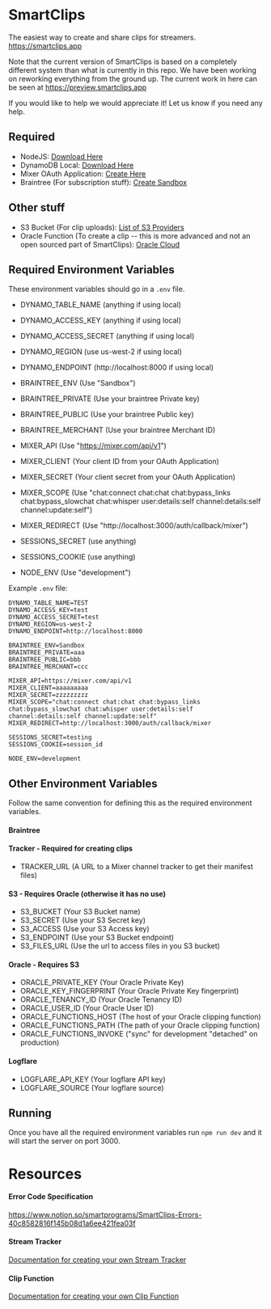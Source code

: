 # SmartClips

The easiest way to create and share clips for streamers. https://smartclips.app

Note that the current version of SmartClips is based on a completely different system than what is currently in this repo. We have been working on reworking everything from the ground up. The current work in here can be seen at https://preview.smartclips.app

If you would like to help we would appreciate it! Let us know if you need any help.

## Required

- NodeJS: [Download Here](https://nodejs.org/en/download/)
- DynamoDB Local: [Download Here](https://docs.aws.amazon.com/amazondynamodb/latest/developerguide/DynamoDBLocal.DownloadingAndRunning.html)
- Mixer OAuth Application: [Create Here](https://mixer.com/lab/oauth)
- Braintree (For subscription stuff): [Create Sandbox](https://www.braintreepayments.com/sandbox)

## Other stuff

- S3 Bucket (For clip uploads): [List of S3 Providers](https://help.servmask.com/knowledgebase/list-of-s3-compatible-storage-providers/)
- Oracle Function (To create a clip -- this is more advanced and not an open sourced part of SmartClips): [Oracle Cloud](https://www.oracle.com/cloud/)

## Required Environment Variables

These environment variables should go in a `.env` file.

- DYNAMO_TABLE_NAME (anything if using local)
- DYNAMO_ACCESS_KEY (anything if using local)
- DYNAMO_ACCESS_SECRET (anything if using local)
- DYNAMO_REGION (use us-west-2 if using local)
- DYNAMO_ENDPOINT (http://localhost:8000 if using local)

- BRAINTREE_ENV (Use "Sandbox")
- BRAINTREE_PRIVATE (Use your braintree Private key)
- BRAINTREE_PUBLIC (Use your braintree Public key)
- BRAINTREE_MERCHANT (Use your braintree Merchant ID)

- MIXER_API (Use "https://mixer.com/api/v1")
- MIXER_CLIENT (Your client ID from your OAuth Application)
- MIXER_SECRET (Your client secret from your OAuth Application)
- MIXER_SCOPE (Use "chat:connect chat:chat chat:bypass_links chat:bypass_slowchat chat:whisper user:details:self channel:details:self channel:update:self")
- MIXER_REDIRECT (Use "http://localhost:3000/auth/callback/mixer")

- SESSIONS_SECRET (use anything)
- SESSIONS_COOKIE (use anything)

- NODE_ENV (Use "development")

Example `.env` file:

```
DYNAMO_TABLE_NAME=TEST
DYNAMO_ACCESS_KEY=test
DYNAMO_ACCESS_SECRET=test
DYNAMO_REGION=us-west-2
DYNAMO_ENDPOINT=http://localhost:8000

BRAINTREE_ENV=Sandbox
BRAINTREE_PRIVATE=aaa
BRAINTREE_PUBLIC=bbb
BRAINTREE_MERCHANT=ccc

MIXER_API=https://mixer.com/api/v1
MIXER_CLIENT=aaaaaaaaa
MIXER_SECRET=zzzzzzzzz
MIXER_SCOPE="chat:connect chat:chat chat:bypass_links chat:bypass_slowchat chat:whisper user:details:self channel:details:self channel:update:self"
MIXER_REDIRECT=http://localhost:3000/auth/callback/mixer

SESSIONS_SECRET=testing
SESSIONS_COOKIE=session_id

NODE_ENV=development
```

## Other Environment Variables

Follow the same convention for defining this as the required environment variables.

#### Braintree

#### Tracker - Required for creating clips

- TRACKER_URL (A URL to a Mixer channel tracker to get their manifest files)

#### S3 - Requires Oracle (otherwise it has no use)

- S3_BUCKET (Your S3 Bucket name)
- S3_SECRET (Use your S3 Secret key)
- S3_ACCESS (Use your S3 Access key)
- S3_ENDPOINT (Use your S3 Bucket endpoint)
- S3_FILES_URL (Use the url to access files in you S3 bucket)

#### Oracle - Requires S3

- ORACLE_PRIVATE_KEY (Your Oracle Private Key)
- ORACLE_KEY_FINGERPRINT (Your Oracle Private Key fingerprint)
- ORACLE_TENANCY_ID (Your Oracle Tenancy ID)
- ORACLE_USER_ID (Your Oracle User ID)
- ORACLE_FUNCTIONS_HOST (The host of your Oracle clipping function)
- ORACLE_FUNCTIONS_PATH (The path of your Oracle clipping function)
- ORACLE_FUNCTIONS_INVOKE ("sync" for development "detached" on production)

#### Logflare

- LOGFLARE_API_KEY (Your logflare API key)
- LOGFLARE_SOURCE (Your logflare source)

## Running

Once you have all the required environment variables run `npm run dev` and it will start the server on port 3000.

# Resources

#### Error Code Specification

https://www.notion.so/smartprograms/SmartClips-Errors-40c8582816f145b08d1a6ee421fea03f

#### Stream Tracker

[Documentation for creating your own Stream Tracker](docs/TRACKER.md)

#### Clip Function

[Documentation for creating your own Clip Function](docs/CLIP.md)
